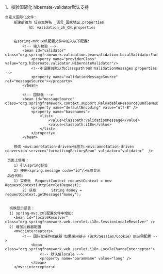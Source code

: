 1、校验国际化
	hibernate-validator默认支持
	
	

	自定义国际化文件:
		新建前缀为 任意文件名 _语言_国家地区.properties
			   如: validation_zh_CN.properties
			   
			   
		在spring-mvc.xml配置文件中加入以下配置:
			<!-- 输入校验 -->
		    <bean id="validator" class="org.springframework.validation.beanvalidation.LocalValidatorFactoryBean">
		        <property name="providerClass"  value="org.hibernate.validator.HibernateValidator"/>
		        <!--不设置则默认为classpath下的 ValidationMessages.properties -->
		        <property name="validationMessageSource" ref="messageSource"></property>
		    </bean>
		    
		    <!-- 国际化 -->
		    <bean id="messageSource" class="org.springframework.context.support.ReloadableResourceBundleMessageSource">
		    	<property name="defaultEncoding" value="utf-8" />
		    	<property name="basenames">
		    		<list>
		    			<value>classpath:validationMessage</value>
		    			<value>classpath:i18n</value>
		    		</list>
		    	</property>
		    </bean>
		    
	    修改 <mvc:annotation-driven>标签为:<mvc:annotation-driven conversion-service="formattingFactoryBean" validator="validator"  />
	    
	 页面上使用：
	 	1) 引入spring标签
	 	2) 使用<spring:message code="id"/>标签显示
	 后台代码:
	 	1) 实例化  RequestContext requestContext = new RequestContext(HttpServletRequest);
        	2) 获取       String money = requestContext.getMessage("money");
        	
        	
      切换显示语言：
      1) spring-mvc.xml配置文件中增加: 
      	<bean id="localeResolver" class="org.springframework.web.servlet.i18n.SessionLocaleResolver" />
      2) 增加拦截器配置
      	<mvc:interceptors>  
		    <!-- 国际化操作拦截器 如果采用基于（请求/Session/Cookie）则必需配置 --> 
			    <bean class="org.springframework.web.servlet.i18n.LocaleChangeInterceptor">
			    	<!-- 默认值locale -->
			    	<property name="paramName" value="lang" />
			    </bean>  
		</mvc:interceptors>
	 	